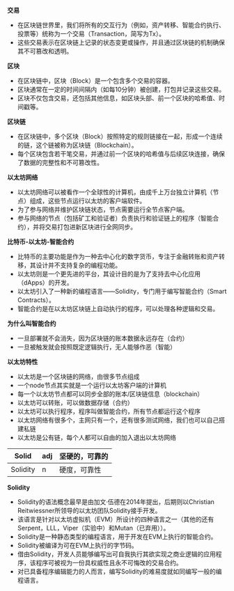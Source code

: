 **交易**
- 在区块链世界里，我们将所有的交互行为（例如，资产转移、智能合约执行、投票等）统称为一个交易（Transaction，简写为Tx）。
- 这些交易表示在区块链上记录的状态变更或操作，并且通过区块链的机制确保其不可篡改和透明。

**区块**
- 在区块链中，区块（Block）是一个包含多个交易的容器。
- 区块通常在一定的时间间隔内（如每10分钟）被创建，打包并记录这些交易。
- 区块不仅包含交易，还包括其他信息，如区块头部、前一个区块的哈希值、时间戳等。

**区块链**
- 在区块链中，多个区块（Block）按照特定的规则链接在一起，形成一个连续的链，这个链被称为区块链（Blockchain）。
- 每个区块包含若干笔交易，并通过前一个区块的哈希值与后续区块连接，确保了数据的完整性和不可篡改性。

**以太坊网络**
- 以太坊网络可以被看作一个全球性的计算机，由成千上万台独立计算机（节点）组成，这些节点运行以太坊的客户端软件。
- 为了参与网络并维护区块链状态，节点需要运行全节点客户端。
- 参与网络的节点（包括矿工和验证者）负责执行和验证链上的程序（智能合约），并将交易打包进新区块进行全网同步。

**比特币-以太坊-智能合约**
- 比特币的主要功能是作为一种去中心化的数字货币，专注于金融转账和资产转移，其设计并不支持复杂的编程功能。
- 以太坊则是一个更先进的平台，其设计目的是为了支持去中心化应用（dApps）的开发。
- 以太坊引入了一种新的编程语言——Solidity，专门用于编写智能合约（Smart Contracts）。
- 智能合约是在以太坊区块链上自动执行的程序，可以处理各种逻辑和交易。

**为什么叫智能合约**
- 一旦部署就不会消失，因为区块链的账本数据永远存在（合约）
- 一旦被触发就会按照既定逻辑执行，无人能够作恶（智能）

**以太坊特性**
- 以太坊是一个区块链的网络，由很多节点组成
- 一个node节点其实就是一个运行以太坊客户端的计算机
- 每一个以太坊节点都可以同步全部的账本/区块链信息（blockchain）
- 以太坊可以转账，可以做数据存储（合约）
- 以太坊可以执行程序，程序叫做智能合约，所有节点都运行这个程序
- 以太坊网络有很多个，主网只有一个，还有很多测试网络，我们也可以自己搭建私链
- 以太坊是公有链，每个人都可以自由的加入退出以太坊网络

| Solid     | adj   | 坚硬的，可靠的 |
| ------    | ------| ------------- |
| Solidity  | n     | 硬度，可靠性   

**Solidity**
- Solidity的语法概念最早是由加文·伍德在2014年提出，后期则以Christian Reitwiessner所领导的以太坊团队Solidity接手开发。
- 该语言是针对以太坊虚拟机（EVM）所设计的四种语言之一（其他的还有Serpent，LLL，Viper（实验中）和Mutan（已弃用））。
- Solidity是一种静态类型的编程语言，用于开发在EVM上执行的智能合约。 
- Solidity被编译为可在EVM上执行的字节码。
- 借由Solidity，开发人员能够编写出可自我执行其欲实现之商业逻辑的应用程序，该程序可被视为一份具权威性且永不可悔改的交易合约。
- 对已具备程序编辑能力的人而言，编写Solidity的难易度就如同编写一般的编程语言。


